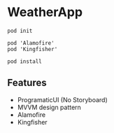 # WeatherApp

````
pod init

pod 'Alamofire'
pod 'Kingfisher'

pod install
````


## Features
- ProgramaticUI (No Storyboard)
- MVVM design pattern
- Alamofire
- Kingfisher
